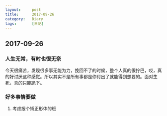 ```yaml
---
layout:     post
title:      2017-09-26
category:   Diary
tags:		[日记]
---
```

## 2017-09-26
### 人生无常，有时也很无奈

今天很痛苦，发现很多事无能为力，挽回不了的时候，整个人真的很拧巴，哎，真的好讨厌这种感觉。所以其实不是所有事都是你付出了就能得到想要的。面对生死，真的只能跪下。

### 好多事情要做
1. 考虑报个矫正形体的班
